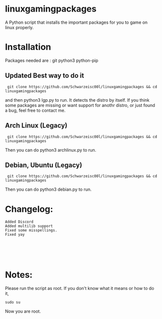 # linuxgamingpackages
A Python script that installs the important packages for you to game on linux properly.


# Installation
Packages needed are : git python3 python-pip



## Updated Best way to do it
```
 git clone https://github.com/Schwarzeisc00l/linuxgamingpackages && cd linuxgamingpackages
 ```
 and then python3 lgp.py to run. It detects the distro by itself. If you think some packages are missing or want support for anothr distro, or just found a bug, feel free to contact me.


## Arch Linux (Legacy)
```
 git clone https://github.com/Schwarzeisc00l/linuxgamingpackages && cd linuxgamingpackages
 ```
Then you can do python3 archlinux.py to run.
## Debian, Ubuntu (Legacy)
```
 git clone https://github.com/Schwarzeisc00l/linuxgamingpackages && cd linuxgamingpackages
```
Then you can do python3 debian.py to run.



# Changelog:
```
Added Discord
Added multilib support
Fixed some misspellings.
Fixed yay






```

# Notes:
Please run the script as root. If you don't know what it means or how to do it,

```
sudo su
```
Now you are root.
